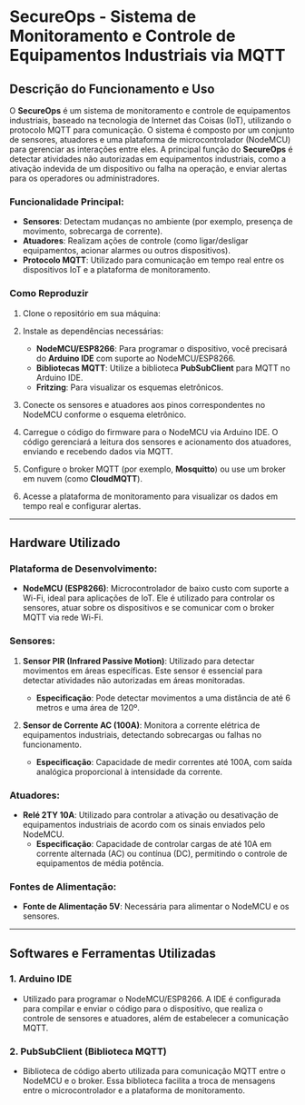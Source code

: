 # **SecureOps - Sistema de Monitoramento e Controle de Equipamentos Industriais via MQTT**

## **Descrição do Funcionamento e Uso**

O **SecureOps** é um sistema de monitoramento e controle de equipamentos industriais, baseado na tecnologia de Internet das Coisas (IoT), utilizando o protocolo MQTT para comunicação. O sistema é composto por um conjunto de sensores, atuadores e uma plataforma de microcontrolador (NodeMCU) para gerenciar as interações entre eles. A principal função do **SecureOps** é detectar atividades não autorizadas em equipamentos industriais, como a ativação indevida de um dispositivo ou falha na operação, e enviar alertas para os operadores ou administradores.

### **Funcionalidade Principal:**
- **Sensores**: Detectam mudanças no ambiente (por exemplo, presença de movimento, sobrecarga de corrente).
- **Atuadores**: Realizam ações de controle (como ligar/desligar equipamentos, acionar alarmes ou outros dispositivos).
- **Protocolo MQTT**: Utilizado para comunicação em tempo real entre os dispositivos IoT e a plataforma de monitoramento. 

### **Como Reproduzir**
1. Clone o repositório em sua máquina:
2. Instale as dependências necessárias:
   - **NodeMCU/ESP8266**: Para programar o dispositivo, você precisará do **Arduino IDE** com suporte ao NodeMCU/ESP8266.
   - **Bibliotecas MQTT**: Utilize a biblioteca **PubSubClient** para MQTT no Arduino IDE.
   - **Fritzing**: Para visualizar os esquemas eletrônicos.
   
3. Conecte os sensores e atuadores aos pinos correspondentes no NodeMCU conforme o esquema eletrônico.
   
4. Carregue o código do firmware para o NodeMCU via Arduino IDE. O código gerenciará a leitura dos sensores e acionamento dos atuadores, enviando e recebendo dados via MQTT.

5. Configure o broker MQTT (por exemplo, **Mosquitto**) ou use um broker em nuvem (como **CloudMQTT**).

6. Acesse a plataforma de monitoramento para visualizar os dados em tempo real e configurar alertas.

---

## **Hardware Utilizado**

### **Plataforma de Desenvolvimento:**
- **NodeMCU (ESP8266)**: Microcontrolador de baixo custo com suporte a Wi-Fi, ideal para aplicações de IoT. Ele é utilizado para controlar os sensores, atuar sobre os dispositivos e se comunicar com o broker MQTT via rede Wi-Fi.

### **Sensores:**
1. **Sensor PIR (Infrared Passive Motion)**: Utilizado para detectar movimentos em áreas específicas. Este sensor é essencial para detectar atividades não autorizadas em áreas monitoradas.
   - **Especificação**: Pode detectar movimentos a uma distância de até 6 metros e uma área de 120º.

2. **Sensor de Corrente AC (100A)**: Monitora a corrente elétrica de equipamentos industriais, detectando sobrecargas ou falhas no funcionamento.
   - **Especificação**: Capacidade de medir correntes até 100A, com saída analógica proporcional à intensidade da corrente.

### **Atuadores:**
- **Relé 2TY 10A**: Utilizado para controlar a ativação ou desativação de equipamentos industriais de acordo com os sinais enviados pelo NodeMCU.
   - **Especificação**: Capacidade de controlar cargas de até 10A em corrente alternada (AC) ou contínua (DC), permitindo o controle de equipamentos de média potência.

### **Fontes de Alimentação:**
- **Fonte de Alimentação 5V**: Necessária para alimentar o NodeMCU e os sensores.

---

## **Softwares e Ferramentas Utilizadas**

### **1. Arduino IDE**
- Utilizado para programar o NodeMCU/ESP8266. A IDE é configurada para compilar e enviar o código para o dispositivo, que realiza o controle de sensores e atuadores, além de estabelecer a comunicação MQTT.

### **2. PubSubClient (Biblioteca MQTT)**
- Biblioteca de código aberto utilizada para comunicação MQTT entre o NodeMCU e o broker. Essa biblioteca facilita a troca de mensagens entre o microcontrolador e a plataforma de monitoramento.


